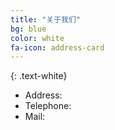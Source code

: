 ```yaml
---
title: "关于我们"
bg: blue
color: white
fa-icon: address-card
---
```


{: .text-white}

+ Address:  
+ Telephone:
+ Mail:



